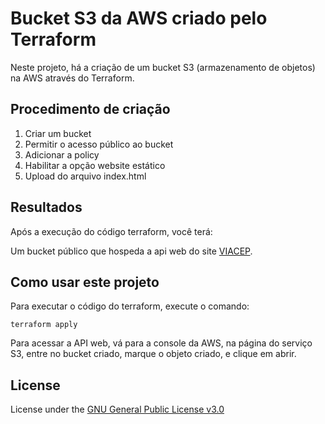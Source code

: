 # Bucket S3 da AWS criado pelo Terraform

Neste projeto, há a criação de um bucket S3 (armazenamento de objetos) na AWS através do Terraform.

## Procedimento de criação

1. Criar um bucket
1. Permitir o acesso público ao bucket
1. Adicionar a policy
1. Habilitar a opção website estático
1. Upload do arquivo index.html

## Resultados

Após a execução do código terraform, você terá:

Um bucket público que hospeda a api web do site [VIACEP](https://viacep.com.br).

## Como usar este projeto

Para executar o código do terraform, execute o comando:

`terraform apply`

Para acessar a API web, vá para a console da AWS, na página do serviço S3, entre no bucket criado, marque o objeto criado, e clique em abrir.

## License

License under the [GNU General Public License v3.0](./LICENSE)
